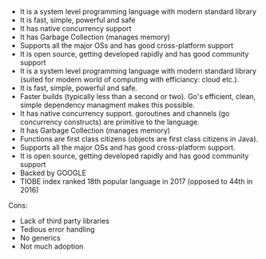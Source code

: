 - It is a system level programming language with modern standard library
- It is fast, simple, powerful and safe
- It has native concurrency support
- It has Garbage Collection (manages memory)
- Supports all the major OSs and has good cross-platform support
- It is open source, getting developed rapidly and has good community support
- It is a system level programming language with modern standard library (suited for modern world of computing with efficiancy: cloud etc.).
- It is fast, simple, powerful and safe. 
- Faster builds (typically less than a second or two). Go's efficient, clean, simple dependency managment makes this possible.
- It has native concurrency support. goroutines and channels (go concurrency constructs) are primitive to the language.
- It has Garbage Collection (manages memory)
- Functions are first class citizens (objects are first class citizens in Java).
- Supports all the major OSs and has good cross-platform support.
- It is open source, getting developed rapidly and has good community support
- Backed by GOOGLE
- TIOBE index ranked 18th popular language in 2017 (opposed to 44th in 2016)

Cons:
- Lack of third party libraries
- Tedious error handling
- No generics
- Not much adoption
